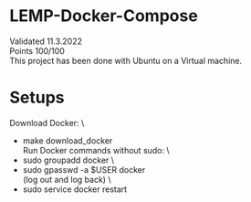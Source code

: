 # LEMP-Docker-Compose
Validated 11.3.2022 \
Points 100/100 \
This project has been done with Ubuntu on a Virtual machine.

# Setups
Download Docker: \
- make download_docker \
Run Docker commands without sudo: \
- sudo groupadd docker \
- sudo gpasswd -a $USER docker \
(log out and log back) \
- sudo service docker restart
